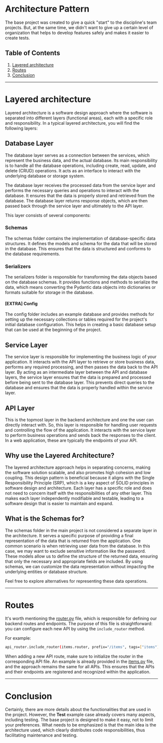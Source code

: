 # Architecture Pattern

The base project was created to give a quick "start" to the discipline's team projects. But, at the same time, we didn't want to give up a certain level of organization that helps to develop features safely and makes it easier to create tests.

## Table of Contents

1. [Layered architecture](#layered-architecture)
2. [Routes](#routes)
3. [Conclusion](#conclusion)

---

# Layered architecture

Layered architecture is a software design approach where the software is separated into different layers (functional areas), each with a specific role and responsibility. In a typical layered architecture, you will find the following layers:


## Database Layer

The database layer serves as a connection between the services, which represent the business data, and the actual database. Its main responsibility is to handle all the database operations, including create, read, update, and delete (CRUD) operations. It acts as an interface to interact with the underlying database or storage system.

The database layer receives the processed data from the service layer and performs the necessary queries and operations to interact with the database. It ensures that the data is properly stored and retrieved from the database. The database layer returns response objects, which are then passed back through the service layer and ultimately to the API layer.


This layer consists of several components:

### Schemas

The schemas folder contains the implementation of database-specific data structures. It defines the models and schema for the data that will be stored in the database. This ensures that the data is structured and conforms to the database requirements.

### Serializers

The serializers folder is responsible for transforming the data objects based on the database schemas. It provides functions and methods to serialize the data, which means converting the Pydantic data objects into dictionaries or formats suitable for storage in the database.

#### [EXTRA] Config

The config folder includes an example database and provides methods for setting up the necessary collections or tables required for the project's initial database configuration. This helps in creating a basic database setup that can be used at the beginning of the project.

## Service Layer

The service layer is responsible for implementing the business logic of your application. It interacts with the API layer to retrieve or store business data, performs any required processing, and then passes the data back to the API layer. By acting as an intermediate layer between the API and database layers, the service layer ensures that the data is prepared and processed before being sent to the database layer. This prevents direct queries to the database and ensures that the data is properly handled within the service layer.

## API Layer

This is the topmost layer in the backend architecture and one the user can directly interact with. So, this layer is responsible for handling user requests and controlling the flow of the application. It interacts with the service layer to perform business operations and sends back the responses to the client. In a web application, these are typically the endpoints of your API.


## Why use the Layered Architecture?

The layered architecture approach helps in separating concerns, making the software solution scalable, and also promotes high cohesion and low coupling. This design pattern is beneficial because it aligns with the Single Responsibility Principle (SRP), which is a key aspect of SOLID principles in software design and architecture. Each layer has a specific role and does not need to concern itself with the responsibilities of any other layer. This makes each layer independently modifiable and testable, leading to a software design that is easier to maintain and expand.

## What is the Schemas for?

The schemas folder in the main project is not considered a separate layer in the architecture. It serves a specific purpose of providing a final representation of the data that is returned from the application. One common scenario is when retrieving user data from the database. In this case, we may want to exclude sensitive information like the password. These models allow us to define the structure of the returned data, ensuring that only the necessary and appropriate fields are included. By using schemas, we can customize the data representation without impacting the underlying entities or database structure.

Feel free to explore alternatives for representing these data operations.

---

# Routes

It's worth mentioning the [router.py](../src/api/router.py) file, which is responsible for defining our backend routes and endpoints. The purpose of this file is straightforward: you can configure each new API by using the ```include_router``` method.

For example:
```sh
api_router.include_router(items.router, prefix="/items", tags=["items"])

```
When adding a new API route, make sure to initialize the router in the corresponding API file. An example is already provided in the [items.py](../src/api/items.py)  file, and the approach remains the same for all APIs. This ensures that the APIs and their endpoints are registered and recognized within the application.

---

# Conclusion

Certainly, there are more details about the functionalities that are used in the project. However, the **Test** example case already covers many aspects, including testing. The base project is designed to make it easy, not to limit your preferences. What needs to be emphasized is that the main idea is the architecture used, which clearly distributes code responsibilities, thus facilitating maintenance and testing.